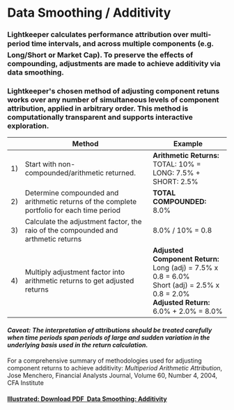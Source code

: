 # Data Smoothing / Additivity

### Lightkeeper calculates performance attribution over multi-period time intervals, and across multiple components (e.g. &#151; Long/Short or Market Cap).  To preserve the effects of compounding, adjustments are made to achieve additivity via data smoothing.

### Lightkeeper's chosen method of adjusting component retuns works over any number of simultaneous levels of component attribution, applied in arbitrary order.  This method is computationally transparent and supports interactive exploration.

| |Method|Example|
|:----|----|----|
|1)|Start with  non-compounded/arithmetic returned.  | **Arithmetic Returns:**<BR>TOTAL: 10% = LONG: 7.5% + SHORT: 2.5%|
|2)|Determine compounded and arithmetic returns of the complete portfolio for each time period | **TOTAL COMPOUNDED:** 8.0%|
|3)|Calculate the adjustment factor, the raio of the compounded and arthmetic returns| 8.0% / 10% = 0.8|
|4)|Multiply adjustment factor into arithmetic returns to get adjusted returns|**Adjusted Component Return:**<BR> Long (adj) = 7.5% x 0.8 = 6.0%<BR> Short (adj) = 2.5% x 0.8 = 2.0%<BR> **Adjusted Return:**<BR>6.0% + 2.0% = 8.0%|

#### _Caveat: The interpretation of attributions should be treated carefully when time periods span periods of large and sudden variation in the underlying basis used in the return calculation._

For a comprehensive summary of methodologies used for adjusting component returns to achieve additivity: _Multiperiod Arithmetic Attribution_, Jose Menchero, Financial Analysts Journal, Volume 60, Number 4, 2004, CFA Institute

#### [Illustrated: Download PDF &#151; Data Smoothing: Additivity](www.lightkeeper.com/gitbook/Lightkeeper_Additivity.pdf)
